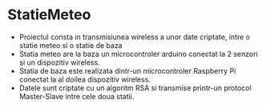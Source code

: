 # StatieMeteo
  - Proiectul consta in transmisiunea wireless a unor date criptate, intre o statie meteo si o statie de baza
  - Statia meteo are la baza un microcontroler arduino conectat la 2 senzori si un dispozitiv wireless.
  - Statia de baza este realizata dintr-un microcontroler Raspberry Pi conectat la al doilea dispozitiv wireless.
  - Datele sunt criptate cu un algoritm RSA si transmise printr-un protocol Master-Slave intre cele doua statii.
